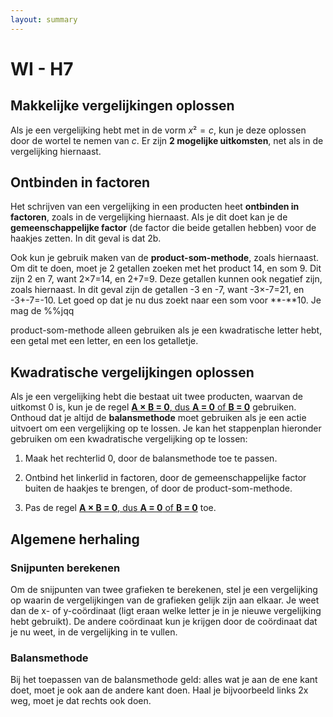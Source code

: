 ```yaml
---
layout: summary
---
```


# WI - H7

## Makkelijke vergelijkingen oplossen

Als je een vergelijking hebt met in de vorm $x² = c$, kun je deze oplossen door de wortel te nemen van $c$. Er zijn **2 mogelijke uitkomsten**, net als in de vergelijking hiernaast.

## Ontbinden in factoren

Het schrijven van een vergelijking in een producten heet **ontbinden in factoren**, zoals in de vergelijking hiernaast. Als je dit doet kan je de **gemeenschappelijke factor** (de factor die beide getallen hebben) voor de haakjes zetten. In dit geval is dat 2b.

Ook kun je gebruik maken van de **product-som-methode**, zoals hiernaast. Om dit te doen, moet je 2 getallen zoeken met het product 14, en som 9. Dit zijn 2 en 7, want 2×7=14, en 2+7=9. Deze getallen kunnen ook negatief zijn, zoals hiernaast. In dit geval zijn de getallen -3 en -7, want -3×-7=21, en -3+-7=-10. Let goed op dat je nu dus zoekt naar een som voor **-**10. Je mag de %%jqq

product-som-methode alleen gebruiken als je een kwadratische letter hebt, een getal met een letter, en een los getalletje.

## Kwadratische vergelijkingen oplossen

Als je een vergelijking hebt die bestaat uit twee producten, waarvan de uitkomst 0 is, kun je de regel <u>**A × B = 0**, dus **A = 0** of **B = 0**</u> gebruiken. Onthoud dat je altijd de **balansmethode** moet gebruiken als je een actie uitvoert om een vergelijking op te lossen. Je kan het stappenplan hieronder gebruiken om een kwadratische vergelijking op te lossen:

1. Maak het rechterlid 0, door de balansmethode toe te passen.

2. Ontbind het linkerlid in factoren, door de gemeenschappelijke factor buiten de haakjes te brengen, of door de product-som-methode.

3. Pas de regel <u>**A × B = 0**, dus **A = 0** of **B = 0**</u> toe.

## Algemene herhaling

### Snijpunten berekenen

Om de snijpunten van twee grafieken te berekenen, stel je een vergelijking op waarin de vergelijkingen van de grafieken gelijk zijn aan elkaar. Je weet dan de x- of y-coördinaat (ligt eraan welke letter je in je nieuwe vergelijking hebt gebruikt). De andere coördinaat kun je krijgen door de coördinaat dat je nu weet, in de vergelijking in te vullen.

### Balansmethode

Bij het toepassen van de balansmethode geld: alles wat je aan de ene kant doet, moet je ook aan de andere kant doen. Haal je bijvoorbeeld links 2x weg, moet je dat rechts ook doen.

##

